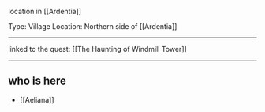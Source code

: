 location in [[Ardentia]]


Type: Village
Location: Northern side of [[Ardentia]]

---

linked to the quest: [[The Haunting of Windmill Tower]]

---


## who is here

- [[Aeliana]]

